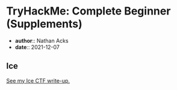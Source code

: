 # TryHackMe: Complete Beginner (Supplements)

* **author**:: Nathan Acks
* **date**:: 2021-12-07

## Ice

[See my Ice CTF write-up.](../notes/tryhackme-ice.md)
